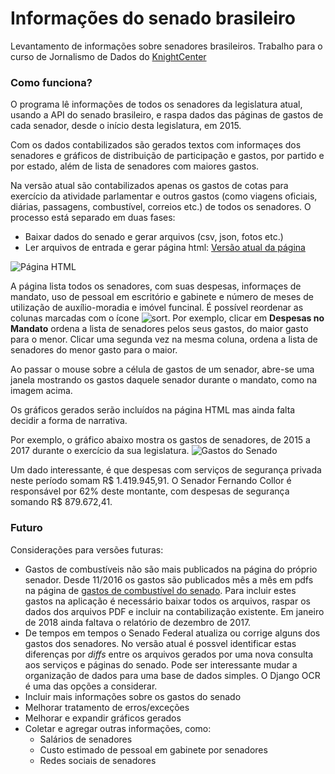 # Informações do senado brasileiro
Levantamento de informações sobre senadores brasileiros. Trabalho para o curso de Jornalismo de Dados do [KnightCenter](https://journalismcourses.org/)

### Como funciona?
O programa lê informações de todos os senadores da legislatura atual, usando a API do senado brasileiro, e
raspa dados das páginas de gastos de cada senador, desde o início desta legislatura, em 2015.

Com os dados contabilizados são gerados textos com informaçes dos senadores e gráficos de distribuição de participação
e gastos, por partido e por estado, além de lista de senadores com maiores gastos.

Na versão atual são contabilizados apenas os gastos de cotas para exercício da atividade parlamentar e outros gastos (como viagens oficiais, diárias, passagens, combustível, correios etc.) de todos os senadores.
O processo está separado em duas fases:
* Baixar dados do senado e gerar arquivos (csv, json, fotos etc.)
* Ler arquivos de entrada e gerar página html: [Versão atual da página](http://stelling.cc/senado)

![Página HTML](../master/imagensV2/telaWeb.png)

A página lista todos os senadores, com suas despesas, informaçes de mandato, uso de pessoal em escritório e gabinete e número de meses de utilização de auxílio-moradia e imóvel funcinal.
É possível reordenar as colunas marcadas com o ícone ![sort](../master/imagensV2/sort.png). Por exemplo, clicar em **Despesas no Mandato** ordena a lista de senadores pelos seus gastos, do maior gasto para o menor. Clicar uma segunda vez na mesma coluna, ordena a lista de senadores do menor gasto para o maior.

Ao passar o mouse sobre a célula de gastos de um senador, abre-se uma janela mostrando os gastos daquele senador durante o mandato, como na imagem acima.

Os gráficos gerados serão incluídos na página HTML mas ainda falta decidir a forma de narrativa.

Por exemplo, o gráfico abaixo mostra os gastos de senadores, de 2015 a 2017 durante o exercício da sua legislatura.
![Gastos do Senado](../master/imagensV2/gastosSenado.png)

Um dado interessante, é que despesas com serviços de segurança privada neste período somam R$ 1.419.945,91. O Senador Fernando Collor é responsável por  62% deste montante, com despesas de segurança somando R$ 879.672,41.

### Futuro
Considerações para versões futuras:
* Gastos de combustíveis não são mais publicados na página do próprio senador. Desde 11/2016 os gastos são publicados mês a mês em pdfs na página de [gastos de combustível do senado](https://www12.senado.leg.br/transparencia/sen/gastos-com-combustivel). Para incluir estes gastos na aplicação é necessário baixar todos os arquivos, raspar os dados dos arquivos PDF e incluir na contabilização existente. Em janeiro de 2018 ainda faltava o relatório de dezembro de 2017.
* De tempos em tempos o Senado Federal atualiza ou corrige alguns dos gastos dos senadores. No versão atual é possvel identificar estas diferenças por *diffs* entre os arquivos gerados por uma nova consulta aos serviços e páginas do senado. Pode ser interessante mudar a organização de dados para uma base de dados simples. O Django OCR é uma das opções a considerar.
* Incluir mais informações sobre os gastos do senado
* Melhorar tratamento de erros/exceções
* Melhorar e expandir gráficos gerados
* Coletar e agregar outras informações, como:
  * Salários de senadores
  * Custo estimado de pessoal em gabinete por senadores
  * Redes sociais de senadores
